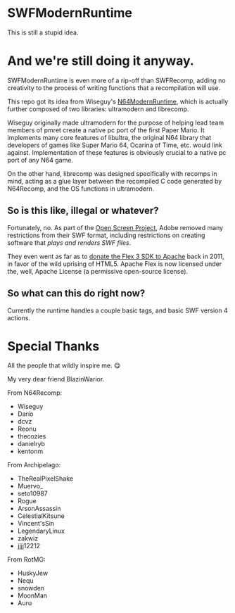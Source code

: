 # SWFModernRuntime

This is still a stupid idea.

# And we're still doing it anyway.

SWFModernRuntime is even more of a rip-off than SWFRecomp, adding no creativity to the process of writing functions that a recompilation will use.

This repo got its idea from Wiseguy's [N64ModernRuntime](https://github.com/N64Recomp/N64ModernRuntime), which is actually further composed of two libraries: ultramodern and librecomp.

Wiseguy originally made ultramodern for the purpose of helping lead team members of pmret create a native pc port of the first Paper Mario. It implements many core features of libultra, the original N64 library that developers of games like Super Mario 64, Ocarina of Time, etc. would link against. Implementation of these features is obviously crucial to a native pc port of any N64 game.

On the other hand, librecomp was designed specifically with recomps in mind, acting as a glue layer between the recompiled C code generated by N64Recomp, and the OS functions in ultramodern.

## So is this like, illegal or whatever?

Fortunately, no. As part of the [Open Screen Project](https://web.archive.org/web/20080506095459/http://www.adobe.com/aboutadobe/pressroom/pressreleases/200804/050108AdobeOSP.html), Adobe removed many restrictions from their SWF format, including restrictions on creating software that _plays and renders SWF files_.

They even went as far as to [donate the Flex 3 SDK to Apache](https://www.pcworld.com/article/478324/adobe_donates_flex_to_apache-2.html) back in 2011, in favor of the wild uprising of HTML5. Apache Flex is now licensed under the, well, Apache License (a permissive open-source license).

## So what can this do right now?

Currently the runtime handles a couple basic tags, and basic SWF version 4 actions.

# Special Thanks

All the people that wildly inspire me. 😋

My very dear friend BlazinWarior.

From N64Recomp:

- Wiseguy
- Darío
- dcvz
- Reonu
- thecozies
- danielryb
- kentonm

From Archipelago:

- TheRealPixelShake
- Muervo_
- seto10987
- Rogue
- ArsonAssassin
- CelestialKitsune
- Vincent'sSin
- LegendaryLinux
- zakwiz
- jjjj12212

From RotMG:

- HuskyJew
- Nequ
- snowden
- MoonMan
- Auru
